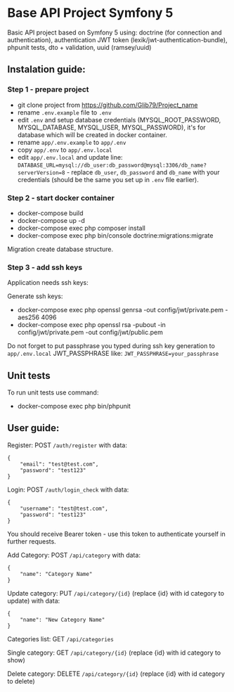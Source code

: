 # Base API Project Symfony 5

Basic API project based on Symfony 5 using: doctrine (for connection and authentication), authentication JWT token (lexik/jwt-authentication-bundle), phpunit tests, dto + validation, uuid (ramsey/uuid)

## Instalation guide:

### Step 1 - prepare project
- git clone project from https://github.com/Glib79/Project_name
- rename `.env.example` file to `.env`
- edit `.env` and setup database credentials (MYSQL_ROOT_PASSWORD, MYSQL_DATABASE, MYSQL_USER, MYSQL_PASSWORD), it's for database which will be created in docker container.
- rename `app/.env.example` to `app/.env`
- copy `app/.env` to `app/.env.local`
- edit `app/.env.local` and update line: `DATABASE_URL=mysql://db_user:db_password@mysql:3306/db_name?serverVersion=8` - replace `db_user`, `db_password` and `db_name` with your credentials (should be the same you set up in `.env` file earlier).

### Step 2 - start docker container
- docker-compose build
- docker-compose up -d
- docker-compose exec php composer install
- docker-compose exec php bin/console doctrine:migrations:migrate

Migration create database structure.

### Step 3 - add ssh keys
Application needs ssh keys:

Generate ssh keys:
- docker-compose exec php openssl genrsa -out config/jwt/private.pem -aes256 4096
- docker-compose exec php openssl rsa -pubout -in config/jwt/private.pem -out config/jwt/public.pem

Do not forget to put passphrase you typed during ssh key generation to `app/.env.local` JWT_PASSPHRASE like:
`JWT_PASSPHRASE=your_passphrase`

## Unit tests

To run unit tests use command:
- docker-compose exec php bin/phpunit

## User guide:

Register: POST `/auth/register` with data:

    {
	    "email": "test@test.com",
	    "password": "test123"
    }

Login: POST `/auth/login_check` with data:

    {
        "username": "test@test.com",
        "password": "test123"
    }

You should receive Bearer token - use this token to authenticate yourself in further requests.

Add Category: POST `/api/category` with data:

	{
		"name": "Category Name"
	}

Update category: PUT `/api/category/{id}` (replace {id} with id category to update) with data:

	{
		"name": "New Category Name"
	}
	
Categories list: GET `/api/categories`

Single category: GET `/api/category/{id}`  (replace {id} with id category to show)

Delete category: DELETE `/api/category/{id}`  (replace {id} with id category to delete)
